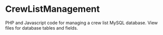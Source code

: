 # CrewListManagement
PHP and Javascript code for managing a crew list MySQL database. View files for database tables and fields.
